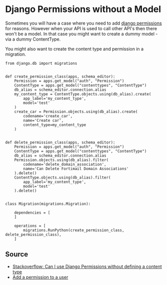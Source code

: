 # Django Permissions without a Model

Sometimes you will have a case where you need to add [django permissions](https://docs.djangoproject.com/en/2.2/topics/auth/default/#permissions) for reasons.
However when your API is used to call other API's then there won't be a model.
In that case you might want to create a dummy model - via a dummy ContentType.

You might also want to create the content type and permission in a migration.

    from django.db import migrations


    def create_permission_class(apps, schema_editor):
        Permission = apps.get_model("auth", "Permission")
        ContentType = apps.get_model("contenttypes", "ContentType")
        db_alias = schema_editor.connection.alias
        my_content_type = ContentType.objects.using(db_alias).create(
            app_label='my_content_type',
            model='test'
        )
        create_car = Permission.objects.using(db_alias).create(
            codename='create_car',
            name='Create car',
            content_type=my_content_type
        )


    def delete_permission_class(apps, schema_editor):
        Permission = apps.get_model("auth", "Permission")
        ContentType = apps.get_model("contenttypes", "ContentType")
        db_alias = schema_editor.connection.alias
        Permission.objects.using(db_alias).filter(
            codename='delete_domain_association',
            name='Can Delete Fortimail Domain Associations'
        ).delete()
        ContentType.objects.using(db_alias).filter(
            app_label='my_content_type',
            model='test'
        ).delete()


    class Migration(migrations.Migration):

        dependencies = [
        ]

        operations = [
            migrations.RunPython(create_permission_class, delete_permission_class),
        ]


## Source

* [Stackoverflow: Can I use Django Permissions without defining a content type](https://stackoverflow.com/questions/13932774/how-can-i-use-django-permissions-without-defining-a-content-type-or-model)
* [Add a permission to a user](https://stackoverflow.com/questions/20361235/django-set-user-permissions-when-user-is-automatically-created)
